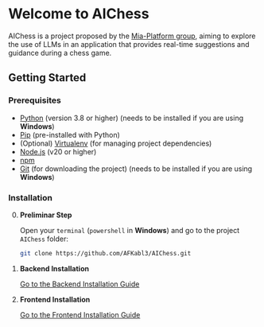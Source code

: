 # Welcome to AIChess

AIChess is a project proposed by the [Mia-Platform group](https://mia-platform.eu), aiming to explore the use of LLMs in an application that provides real-time suggestions and guidance during a chess game.

## Getting Started

### Prerequisites

- [Python](https://www.python.org/) (version 3.8 or higher) (needs to be installed if you are using **Windows**)
- [Pip](https://pip.pypa.io/en/stable/) (pre-installed with Python)
- (Optional) [Virtualenv](https://virtualenv.pypa.io/en/latest/) (for managing project dependencies)
- [Node.js](https://nodejs.org/) (v20 or higher)
- [npm](https://www.npmjs.com/)
- [Git](https://git-scm.com) (for downloading the project) (needs to be installed if you are using **Windows**)

### Installation

0. **Preliminar Step**

   Open your `terminal` (`powershell` in **Windows**) and go to the project `AIChess` folder:

   ```bash
   git clone https://github.com/AFKabl3/AIChess.git
   ```


1. **Backend Installation**

    [Go to the Backend Installation Guide](/backend/README.md)
2. **Frontend Installation**

    [Go to the Frontend Installation Guide](/frontend/README.md)
